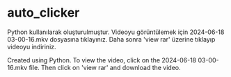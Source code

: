 # auto_clicker
Python kullanılarak oluşturulmuştur.
Videoyu görüntülemek için 2024-06-18 03-00-16.mkv dosyasına tıklayınız. Daha sonra 'view rar' üzerine tıklayıp videoyu indiriniz.


Created using Python.
To view the video, click on the 2024-06-18 03-00-16.mkv file. Then click on 'view rar' and download the video.
